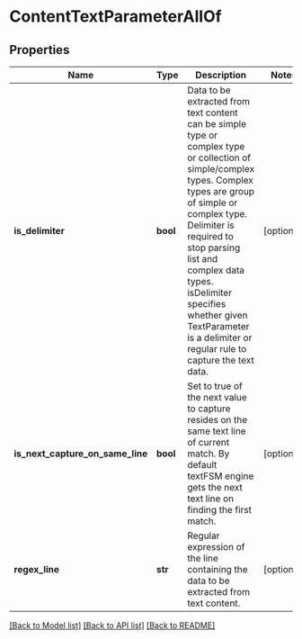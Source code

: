 # ContentTextParameterAllOf

## Properties
Name | Type | Description | Notes
------------ | ------------- | ------------- | -------------
**is_delimiter** | **bool** | Data to be extracted from text content can be simple type or complex type or collection of simple/complex types. Complex types are group of simple or complex type.  Delimiter is required to stop parsing list and complex data types.  isDelimiter specifies whether given TextParameter is a delimiter or regular rule to capture the text data.    | [optional] 
**is_next_capture_on_same_line** | **bool** | Set to true of the next value to capture resides on the same text line of current match. By default textFSM engine gets the next text line on finding the first match.    | [optional] 
**regex_line** | **str** | Regular expression of the line containing the data to be extracted from text content.     | [optional] 

[[Back to Model list]](../README.md#documentation-for-models) [[Back to API list]](../README.md#documentation-for-api-endpoints) [[Back to README]](../README.md)


